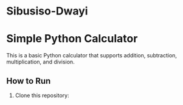 # Sibusiso-Dwayi
# Simple Python Calculator

This is a basic Python calculator that supports addition, subtraction, multiplication, and division.

## How to Run

1. Clone this repository:

